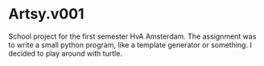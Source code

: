 # Artsy.v001

School project for the first semester HvA Amsterdam. The assignment was to write a small python program, like a template generator or something. I decided to play around with turtle.&#x20;
